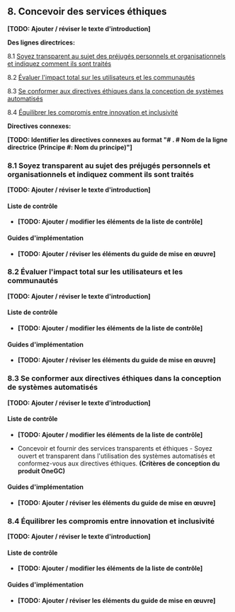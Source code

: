 ## 8.        Concevoir des services éthiques

**\[TODO: Ajouter / réviser le texte d'introduction\]**

**Des lignes directrices:**

8.1 [Soyez transparent au sujet des préjugés personnels et organisationnels et indiquez comment ils sont traités](#user-content-81soyez-transparent-au-sujet-des-préjugés-personnels-et-organisationnels-et-indiquez-comment-ils-sont-traités)

8.2 [Évaluer l'impact total sur les utilisateurs et les communautés](#user-content-82Évaluer-limpact-total-sur-les-utilisateurs-et-les-communautés)

8.3 [Se conformer aux directives éthiques dans la conception de systèmes automatisés](#user-content-83se-conformer-aux-directives-éthiques-dans-la-conception-de-systèmes-automatisés)

8.4 [Équilibrer les compromis entre innovation et inclusivité](#user-content-84Équilibrer-les-compromis-entre-innovation-et-inclusivité)

**Directives connexes:**

**\[TODO: Identifier les directives connexes au format \"\# . \# Nom de la ligne directrice (Principe \#: Nom du principe)\"\]**



### 8.1     Soyez transparent au sujet des préjugés personnels et organisationnels et indiquez comment ils sont traités

**\[TODO: Ajouter / réviser le texte d'introduction\]**

#### Liste de contrôle

- **\[TODO: Ajouter / modifier les éléments de la liste de contrôle\]**

#### Guides d'implémentation

- **\[TODO: Ajouter / réviser les éléments du guide de mise en
    œuvre\]**



### 8.2     Évaluer l'impact total sur les utilisateurs et les communautés

**\[TODO: Ajouter / réviser le texte d'introduction\]**

#### Liste de contrôle

- **\[TODO: Ajouter / modifier les éléments de la liste de contrôle\]**

#### Guides d'implémentation

- **\[TODO: Ajouter / réviser les éléments du guide de mise en
    œuvre\]**



### 8.3     Se conformer aux directives éthiques dans la conception de systèmes automatisés

**\[TODO: Ajouter / réviser le texte d'introduction\]**

#### Liste de contrôle

- **\[TODO: Ajouter / modifier les éléments de la liste de contrôle\]**

- Concevoir et fournir des services transparents et éthiques - Soyez ouvert et transparent dans l'utilisation des systèmes automatisés et conformez-vous aux directives éthiques. **(Critères de conception du produit OneGC)**

#### Guides d'implémentation

- **\[TODO: Ajouter / réviser les éléments du guide de mise en
    œuvre\]**



### 8.4     Équilibrer les compromis entre innovation et inclusivité

**\[TODO: Ajouter / réviser le texte d'introduction\]**

#### Liste de contrôle

- **\[TODO: Ajouter / modifier les éléments de la liste de contrôle\]**

#### Guides d'implémentation

- **\[TODO: Ajouter / réviser les éléments du guide de mise en
    œuvre\]**

